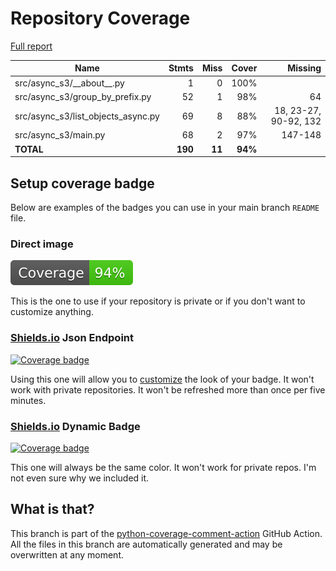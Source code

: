 # Repository Coverage

[Full report](https://htmlpreview.github.io/?https://github.com/andgineer/async-s3/blob/python-coverage-comment-action-data/htmlcov/index.html)

| Name                                  |    Stmts |     Miss |   Cover |   Missing |
|-------------------------------------- | -------: | -------: | ------: | --------: |
| src/async\_s3/\_\_about\_\_.py        |        1 |        0 |    100% |           |
| src/async\_s3/group\_by\_prefix.py    |       52 |        1 |     98% |        64 |
| src/async\_s3/list\_objects\_async.py |       69 |        8 |     88% |18, 23-27, 90-92, 132 |
| src/async\_s3/main.py                 |       68 |        2 |     97% |   147-148 |
|                             **TOTAL** |  **190** |   **11** | **94%** |           |


## Setup coverage badge

Below are examples of the badges you can use in your main branch `README` file.

### Direct image

[![Coverage badge](https://raw.githubusercontent.com/andgineer/async-s3/python-coverage-comment-action-data/badge.svg)](https://htmlpreview.github.io/?https://github.com/andgineer/async-s3/blob/python-coverage-comment-action-data/htmlcov/index.html)

This is the one to use if your repository is private or if you don't want to customize anything.

### [Shields.io](https://shields.io) Json Endpoint

[![Coverage badge](https://img.shields.io/endpoint?url=https://raw.githubusercontent.com/andgineer/async-s3/python-coverage-comment-action-data/endpoint.json)](https://htmlpreview.github.io/?https://github.com/andgineer/async-s3/blob/python-coverage-comment-action-data/htmlcov/index.html)

Using this one will allow you to [customize](https://shields.io/endpoint) the look of your badge.
It won't work with private repositories. It won't be refreshed more than once per five minutes.

### [Shields.io](https://shields.io) Dynamic Badge

[![Coverage badge](https://img.shields.io/badge/dynamic/json?color=brightgreen&label=coverage&query=%24.message&url=https%3A%2F%2Fraw.githubusercontent.com%2Fandgineer%2Fasync-s3%2Fpython-coverage-comment-action-data%2Fendpoint.json)](https://htmlpreview.github.io/?https://github.com/andgineer/async-s3/blob/python-coverage-comment-action-data/htmlcov/index.html)

This one will always be the same color. It won't work for private repos. I'm not even sure why we included it.

## What is that?

This branch is part of the
[python-coverage-comment-action](https://github.com/marketplace/actions/python-coverage-comment)
GitHub Action. All the files in this branch are automatically generated and may be
overwritten at any moment.